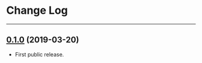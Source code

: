 # Change Log

-----

## [0.1.0](https://github.com/EFPrefix/EFIconFont/releases/tag/0.1.0) (2019-03-20)

- First public release.
